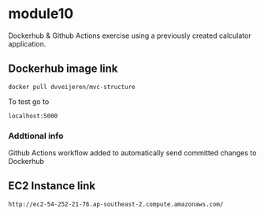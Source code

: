 # module10
Dockerhub & Github Actions exercise using a previously created calculator application.

## Dockerhub image link
```
docker pull dvveijeren/mvc-structure
```
To test go to
```
localhost:5000
```

### Addtional info
Github Actions workflow added to automatically send committed changes to Dockerhub

## EC2 Instance link
```
http://ec2-54-252-21-76.ap-southeast-2.compute.amazonaws.com/
```
